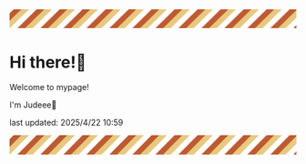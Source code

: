 <!-- Header image -->
<img src="./pokemon/pokemon_35.png" width="1000">

# Hi there!👋

Welcome to mypage!

I'm Judeee🐷

last updated: 2025/4/22 10:59

<!-- Footer image -->
<img src="./pokemon/pokemon_35.png" width="1000">
